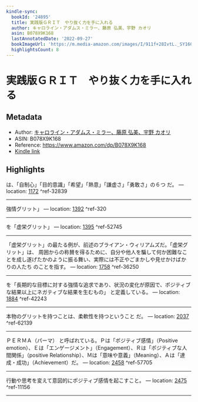```yaml
---
kindle-sync:
  bookId: '24895'
  title: 実践版ＧＲＩＴ　やり抜く力を手に入れる
  author: キャロライン・アダムス・ミラー、藤原 弘美、宇野 カオリ
  asin: B078X9K168
  lastAnnotatedDate: '2022-09-27'
  bookImageUrl: 'https://m.media-amazon.com/images/I/911f+28IvtL._SY160.jpg'
  highlightsCount: 8
---
```

# 実践版ＧＲＩＴ　やり抜く力を手に入れる
## Metadata
* Author: [キャロライン・アダムス・ミラー、藤原 弘美、宇野 カオリ](https://www.amazon.comundefined)
* ASIN: B078X9K168
* Reference: https://www.amazon.com/dp/B078X9K168
* [Kindle link](kindle://book?action=open&asin=B078X9K168)

## Highlights
は、「自制心」「目的意識」「希望」「熱意」「謙虚さ」「勇敢さ」の６つ だ。 — location: [1172](kindle://book?action=open&asin=B078X9K168&location=1172) ^ref-32839

---
強情グリット」 — location: [1392](kindle://book?action=open&asin=B078X9K168&location=1392) ^ref-320

---
を「虚栄グリット」 — location: [1395](kindle://book?action=open&asin=B078X9K168&location=1395) ^ref-52745

---
「虚栄グリット」の最たる例が、前述のブライアン・ウィリアムズだ。「虚栄グリット」は、 周囲からの称賛を得るために、自分や他人を騙して何か困難なことを成し遂げたかのように振る舞い、実際には不正やごまかしや見せかけばかりの人たち のことを指す。 — location: [1758](kindle://book?action=open&asin=B078X9K168&location=1758) ^ref-36250

---
を「長期的な目標に対する強情な追求であり、状況の変化が原因で、ポジティブな結果以上にネガティブな結果を生むもの」 と定義している。 — location: [1884](kindle://book?action=open&asin=B078X9K168&location=1884) ^ref-42243

---
本物のグリットを持つことは、柔軟性を持つということ だ。 — location: [2037](kindle://book?action=open&asin=B078X9K168&location=2037) ^ref-62139

---
ＰＥＲＭＡ（パーマ） と呼ばれている。Ｐは「ポジティブ感情」（Positive emotion）、Ｅは「エンゲージメント」（Engagement）、Ｒは「ポジティブな人間関係」（positive Relationship）、Ｍは「意味や意義」（Meaning）、Ａは「達成・成功」（Achievement）だ。 — location: [2458](kindle://book?action=open&asin=B078X9K168&location=2458) ^ref-57705

---
行動や思考を変えて意図的にポジティブ感情を起こすこと。 — location: [2475](kindle://book?action=open&asin=B078X9K168&location=2475) ^ref-11156

---
